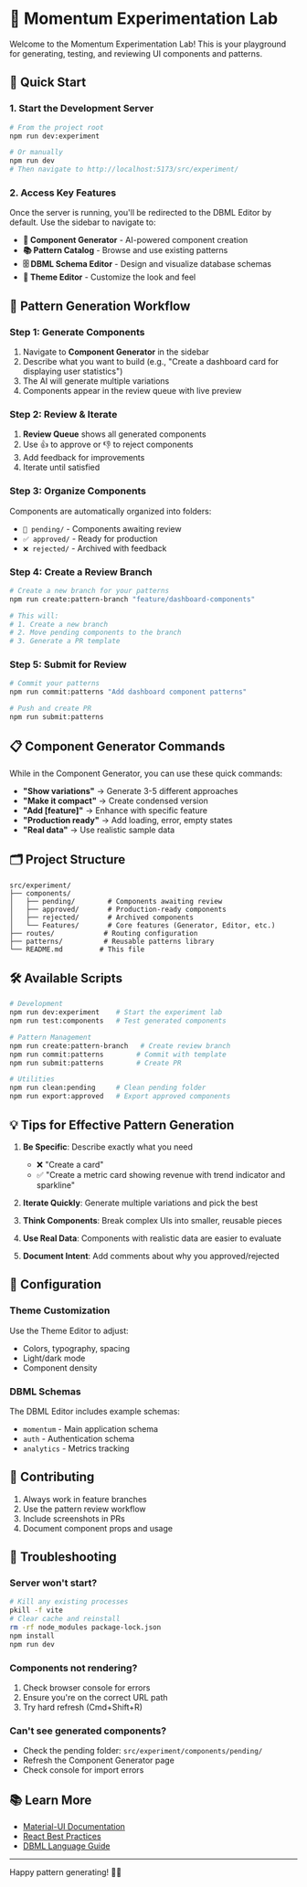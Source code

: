 # 🚀 Momentum Experimentation Lab

Welcome to the Momentum Experimentation Lab! This is your playground for generating, testing, and reviewing UI components and patterns.

## 🎯 Quick Start

### 1. Start the Development Server

```bash
# From the project root
npm run dev:experiment

# Or manually
npm run dev
# Then navigate to http://localhost:5173/src/experiment/
```

### 2. Access Key Features

Once the server is running, you'll be redirected to the DBML Editor by default. Use the sidebar to navigate to:

- **🎨 Component Generator** - AI-powered component creation
- **📚 Pattern Catalog** - Browse and use existing patterns
- **🗄️ DBML Schema Editor** - Design and visualize database schemas
- **🎯 Theme Editor** - Customize the look and feel

## 🎨 Pattern Generation Workflow

### Step 1: Generate Components

1. Navigate to **Component Generator** in the sidebar
2. Describe what you want to build (e.g., "Create a dashboard card for displaying user statistics")
3. The AI will generate multiple variations
4. Components appear in the review queue with live preview

### Step 2: Review & Iterate

1. **Review Queue** shows all generated components
2. Use 👍 to approve or 👎 to reject components
3. Add feedback for improvements
4. Iterate until satisfied

### Step 3: Organize Components

Components are automatically organized into folders:
- `📁 pending/` - Components awaiting review
- `✅ approved/` - Ready for production
- `❌ rejected/` - Archived with feedback

### Step 4: Create a Review Branch

```bash
# Create a new branch for your patterns
npm run create:pattern-branch "feature/dashboard-components"

# This will:
# 1. Create a new branch
# 2. Move pending components to the branch
# 3. Generate a PR template
```

### Step 5: Submit for Review

```bash
# Commit your patterns
npm run commit:patterns "Add dashboard component patterns"

# Push and create PR
npm run submit:patterns
```

## 📋 Component Generator Commands

While in the Component Generator, you can use these quick commands:

- **"Show variations"** → Generate 3-5 different approaches
- **"Make it compact"** → Create condensed version
- **"Add [feature]"** → Enhance with specific feature
- **"Production ready"** → Add loading, error, empty states
- **"Real data"** → Use realistic sample data

## 🗂️ Project Structure

```
src/experiment/
├── components/
│   ├── pending/        # Components awaiting review
│   ├── approved/       # Production-ready components
│   ├── rejected/       # Archived components
│   └── Features/       # Core features (Generator, Editor, etc.)
├── routes/            # Routing configuration
├── patterns/          # Reusable patterns library
└── README.md         # This file
```

## 🛠️ Available Scripts

```bash
# Development
npm run dev:experiment    # Start the experiment lab
npm run test:components   # Test generated components

# Pattern Management
npm run create:pattern-branch   # Create review branch
npm run commit:patterns        # Commit with template
npm run submit:patterns        # Create PR

# Utilities
npm run clean:pending     # Clean pending folder
npm run export:approved   # Export approved components
```

## 💡 Tips for Effective Pattern Generation

1. **Be Specific**: Describe exactly what you need
   - ❌ "Create a card"
   - ✅ "Create a metric card showing revenue with trend indicator and sparkline"

2. **Iterate Quickly**: Generate multiple variations and pick the best
3. **Think Components**: Break complex UIs into smaller, reusable pieces
4. **Use Real Data**: Components with realistic data are easier to evaluate
5. **Document Intent**: Add comments about why you approved/rejected

## 🔧 Configuration

### Theme Customization
Use the Theme Editor to adjust:
- Colors, typography, spacing
- Light/dark mode
- Component density

### DBML Schemas
The DBML Editor includes example schemas:
- `momentum` - Main application schema
- `auth` - Authentication schema
- `analytics` - Metrics tracking

## 🤝 Contributing

1. Always work in feature branches
2. Use the pattern review workflow
3. Include screenshots in PRs
4. Document component props and usage

## 🐛 Troubleshooting

### Server won't start?
```bash
# Kill any existing processes
pkill -f vite
# Clear cache and reinstall
rm -rf node_modules package-lock.json
npm install
npm run dev
```

### Components not rendering?
1. Check browser console for errors
2. Ensure you're on the correct URL path
3. Try hard refresh (Cmd+Shift+R)

### Can't see generated components?
- Check the pending folder: `src/experiment/components/pending/`
- Refresh the Component Generator page
- Check console for import errors

## 📚 Learn More

- [Material-UI Documentation](https://mui.com/)
- [React Best Practices](https://react.dev/learn)
- [DBML Language Guide](https://www.dbml.org/docs/)

---

Happy pattern generating! 🎨✨